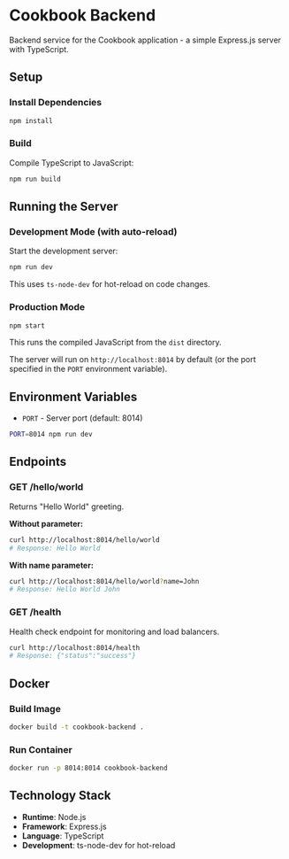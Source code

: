 # Cookbook Backend

Backend service for the Cookbook application - a simple Express.js server with TypeScript.

## Setup

### Install Dependencies

```bash
npm install
```

### Build

Compile TypeScript to JavaScript:
```bash
npm run build
```

## Running the Server

### Development Mode (with auto-reload)

Start the development server:
```bash
npm run dev
```

This uses `ts-node-dev` for hot-reload on code changes.

### Production Mode

```bash
npm start
```

This runs the compiled JavaScript from the `dist` directory.

The server will run on `http://localhost:8014` by default (or the port specified in the `PORT` environment variable).

## Environment Variables

- `PORT` - Server port (default: 8014)

```bash
PORT=8014 npm run dev
```

## Endpoints

### GET /hello/world

Returns "Hello World" greeting.

**Without parameter:**
```bash
curl http://localhost:8014/hello/world
# Response: Hello World
```

**With name parameter:**
```bash
curl http://localhost:8014/hello/world?name=John
# Response: Hello World John
```

### GET /health

Health check endpoint for monitoring and load balancers.

```bash
curl http://localhost:8014/health
# Response: {"status":"success"}
```

## Docker

### Build Image

```bash
docker build -t cookbook-backend .
```

### Run Container

```bash
docker run -p 8014:8014 cookbook-backend
```

## Technology Stack

- **Runtime**: Node.js
- **Framework**: Express.js
- **Language**: TypeScript
- **Development**: ts-node-dev for hot-reload

